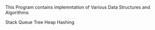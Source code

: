 This Program contains implemntation of Various Data Structures and Algorithms:


Stack
Queue
Tree
Heap
Hashing

